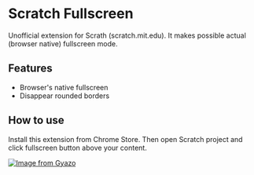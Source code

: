 # Scratch Fullscreen

Unofficial extension for Scrath (scratch.mit.edu). It makes possible actual (browser native) fullscreen mode.

## Features

- Browser's native fullscreen
- Disappear rounded borders

## How to use

Install this extension from Chrome Store. Then open Scratch project and click fullscreen button above your content.

[![Image from Gyazo](https://i.gyazo.com/6bad48b978335f3ec71a6b6b829bc218.png)](https://gyazo.com/6bad48b978335f3ec71a6b6b829bc218)
